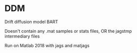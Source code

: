 # DDM
Drift diffusion model BART

Doesn't contain any .mat samples or stats files, OR the jagstmp intermediary files

Run on Matlab 2018 with jags and matjags
